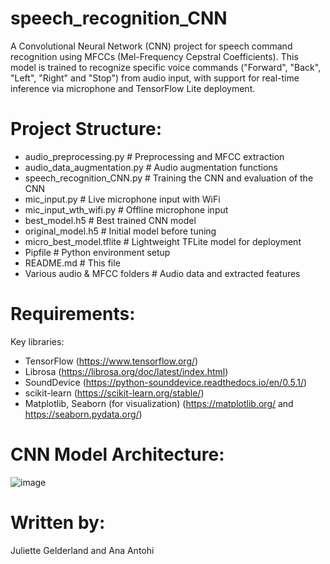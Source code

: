 # speech_recognition_CNN
A Convolutional Neural Network (CNN) project for speech command recognition using MFCCs (Mel-Frequency Cepstral Coefficients). This model is trained to recognize specific voice commands ("Forward", "Back", "Left", "Right" and "Stop") from audio input, with support for real-time inference via microphone and TensorFlow Lite deployment.

# Project Structure:
- audio_preprocessing.py           # Preprocessing and MFCC extraction
- audio_data_augmentation.py       # Audio augmentation functions
- speech_recognition_CNN.py        # Training the CNN and evaluation of the CNN
- mic_input.py                     # Live microphone input with WiFi
- mic_input_wth_wifi.py            # Offline microphone input
- best_model.h5                    # Best trained CNN model
- original_model.h5                # Initial model before tuning
- micro_best_model.tflite          # Lightweight TFLite model for deployment
- Pipfile                          # Python environment setup
- README.md                        # This file
- Various audio & MFCC folders     # Audio data and extracted features

# Requirements:
Key libraries:
- TensorFlow (https://www.tensorflow.org/)
- Librosa (https://librosa.org/doc/latest/index.html)
- SoundDevice (https://python-sounddevice.readthedocs.io/en/0.5.1/)
- scikit-learn (https://scikit-learn.org/stable/)
- Matplotlib, Seaborn (for visualization) (https://matplotlib.org/ and https://seaborn.pydata.org/)

# CNN Model Architecture:
![image](https://github.com/user-attachments/assets/aefbf2b8-03fe-4849-8782-9a0a1537716c)

# Written by:
Juliette Gelderland and Ana Antohi
